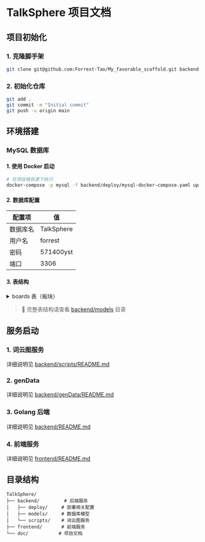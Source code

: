 # TalkSphere 项目文档

## 项目初始化

### 1. 克隆脚手架
```bash
git clone git@github.com:Forrest-Tao/My_favorable_scaffold.git backend
```

### 2. 初始化仓库
```bash
git add .
git commit -m "Initial commit"
git push -u origin main
```

## 环境搭建

### MySQL 数据库

#### 1. 使用 Docker 启动
```bash
# 在项目根目录下执行
docker-compose -p mysql -f backend/deploy/mysql-docker-compose.yaml up -d
```

#### 2. 数据库配置
| 配置项 | 值 |
|--------|-----|
| 数据库名 | TalkSphere |
| 用户名 | forrest |
| 密码 | 571400yst |
| 端口 | 3306 |

#### 3. 表结构
<details>
<summary>boards 表（板块）</summary>

```sql
CREATE TABLE `boards` (
  `id` bigint NOT NULL AUTO_INCREMENT,
  `created_at` datetime(3) DEFAULT NULL,
  `updated_at` datetime(3) DEFAULT NULL,
  `deleted_at` datetime(3) DEFAULT NULL,
  `name` varchar(191) NOT NULL,
  `description` varchar(191) DEFAULT NULL,
  `creator_id` bigint DEFAULT NULL,
  PRIMARY KEY (`id`),
  KEY `idx_boards_deleted_at` (`deleted_at`)
) ENGINE=InnoDB DEFAULT CHARSET=utf8mb4 COLLATE=utf8mb4_general_ci;
```
</details>

> 📝 完整表结构请查看 [backend/models](../backend/models) 目录

## 服务启动

### 1. 词云图服务
详细说明见 [backend/scripts/README.md](../backend/scripts/README.md)

### 2. genData
详细说明见 [backend/genData/README.md](../backend/genData/README.md)

### 3. Golang 后端
详细说明见 [backend/README.md](../backend/README.md)

### 4. 前端服务
详细说明见 [frontend/README.md](../frontend/README.md)

## 目录结构
```
TalkSphere/
├── backend/         # 后端服务
│   ├── deploy/     # 部署相关配置
│   ├── models/     # 数据库模型
│   └── scripts/    # 词云图服务
├── frontend/       # 前端服务
└── doc/           # 项目文档
``` 